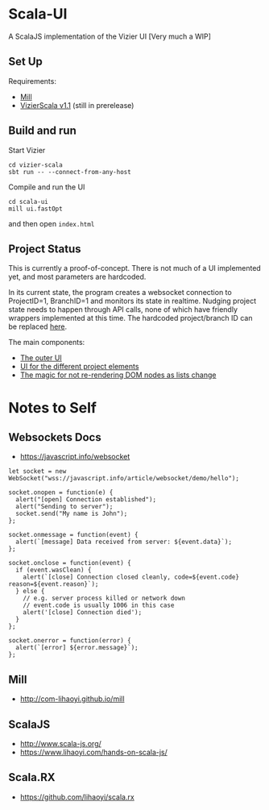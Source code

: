 # Scala-UI

A ScalaJS implementation of the Vizier UI [Very much a WIP]

## Set Up

Requirements:
* [Mill](https://github.com/com-lihaoyi/mill#documentation)
* [VizierScala v1.1](https://github.com/VizierDB/vizier-scala/tree/v1.1) (still in prerelease)

## Build and run

Start Vizier
```
cd vizier-scala
sbt run -- --connect-from-any-host
```

Compile and run the UI
```
cd scala-ui
mill ui.fastOpt
```
and then open `index.html`

## Project Status

This is currently a proof-of-concept.  There is not much of a UI implemented yet, and most parameters are hardcoded.

In its current state, the program creates a websocket connection to ProjectID=1, BranchID=1 and monitors its state in realtime.  Nudging project state needs to happen through API calls, none of which have friendly wrappers implemented at this time.  The hardcoded project/branch ID can be replaced [here](https://github.com/VizierDB/scala-ui/blob/main/ui/src/info/vizierdb/ui/WebApp.scala).

The main components:
* [The outer UI](https://github.com/VizierDB/scala-ui/blob/main/index.html)
* [UI for the different project elements](https://github.com/VizierDB/scala-ui/tree/main/ui/src/info/vizierdb/ui/view)
* [The magic for not re-rendering DOM nodes as lists change](https://github.com/VizierDB/scala-ui/blob/main/ui/src/info/vizierdb/ui/rxExtras/RxBufferView.scala)



# Notes to Self

## Websockets Docs
- https://javascript.info/websocket

```
let socket = new WebSocket("wss://javascript.info/article/websocket/demo/hello");

socket.onopen = function(e) {
  alert("[open] Connection established");
  alert("Sending to server");
  socket.send("My name is John");
};

socket.onmessage = function(event) {
  alert(`[message] Data received from server: ${event.data}`);
};

socket.onclose = function(event) {
  if (event.wasClean) {
    alert(`[close] Connection closed cleanly, code=${event.code} reason=${event.reason}`);
  } else {
    // e.g. server process killed or network down
    // event.code is usually 1006 in this case
    alert('[close] Connection died');
  }
};

socket.onerror = function(error) {
  alert(`[error] ${error.message}`);
};
```

## Mill 
- http://com-lihaoyi.github.io/mill

## ScalaJS
- http://www.scala-js.org/
- https://www.lihaoyi.com/hands-on-scala-js/

## Scala.RX
- https://github.com/lihaoyi/scala.rx
